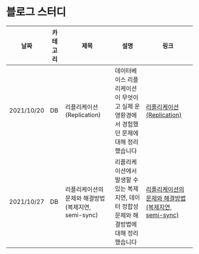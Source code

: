 # 블로그 스터디

|날짜|카테고리|제목|설명|링크|
|---|---|---|---|---|
|2021/10/20|DB|리플리케이션(Replication)|데이터베이스 리플리케이션이 무엇이고 실제 운영환경에서 경험했던 문제에대해 정리했습니다|[리플리케이션(Replication)](https://iiaii.tistory.com/7)|
|2021/10/27|DB|리플리케이션의 문제와 해결방법 (복제지연, semi-sync)|리플리케이션에서 발생할 수 있는 복제지연, 데이터 정합성 문제와 해결방법에 대해 정리했습니다|[리플리케이션의 문제와 해결방법 (복제지연, semi-sync)](https://iiaii.tistory.com/8)|

